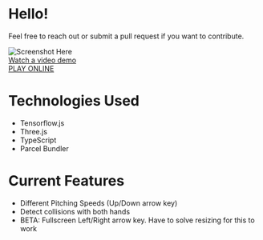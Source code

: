 # Hello!

Feel free to reach out or submit a pull request if you want to contribute.

![Screenshot Here](https://i.imgur.com/D3YSt4w.jpg "Screenshot. More in the video linked.")  
[Watch a video demo](https://youtu.be/K-d9zZWKDz0)  
[PLAY ONLINE](https://shopped.github.io/VirtualCatch/dist/)  

# Technologies Used
* Tensorflow.js
* Three.js
* TypeScript
* Parcel Bundler

# Current Features
* Different Pitching Speeds (Up/Down arrow key)
* Detect collisions with both hands
* BETA: Fullscreen Left/Right arrow key. Have to solve resizing for this to work
